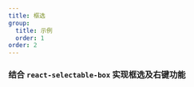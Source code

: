 ```yaml
---
title: 框选
group:
  title: 示例
  order: 1
order: 2
---
```


### 结合 `react-selectable-box` 实现框选及右键功能

<code src="../examples/selectable.tsx"></code>
